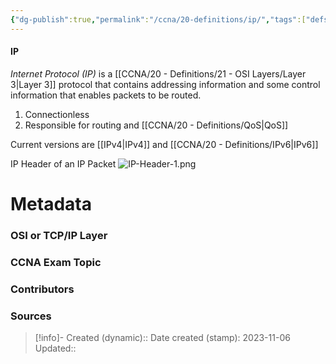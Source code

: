 ```yaml
---
{"dg-publish":true,"permalink":"/ccna/20-definitions/ip/","tags":["defs_ccna"]}
---
```


#### IP
*Internet Protocol (IP)* is a [[CCNA/20 - Definitions/21 - OSI Layers/Layer 3\|Layer 3]] protocol that contains addressing information and some control information that enables packets to be routed. 
1. Connectionless
2. Responsible for routing and [[CCNA/20 - Definitions/QoS\|QoS]]

Current versions are [[IPv4\|IPv4]] and [[CCNA/20 - Definitions/IPv6\|IPv6]]


IP Header of an IP Packet
![IP-Header-1.png](/img/user/Attachments/IP-Header-1.png)

# Metadata
### OSI or TCP/IP Layer

### CCNA Exam Topic

### Contributors

### Sources



> [!info]- Created (dynamic):: 
> Date created (stamp): 2023-11-06
> Updated:: 


